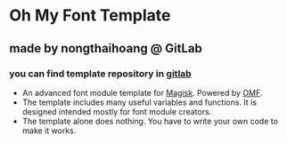 # Oh My Font Template

## made by nongthaihoang @ GitLab
### you can find template repository in [gitlab](https://gitlab.com/nongthaihoang/oh_my_font)

- An advanced font module template for [Magisk](https://github.com/topjohnwu/Magisk). Powered by [OMF](https://gitlab.com/nongthaihoang/oh_my_font).
- The template includes many useful variables and functions. It is designed intended mostly for font module creators.
- The template alone does nothing. You have to write your own code to make it works.

